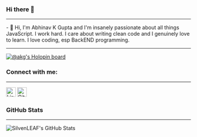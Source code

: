 ### Hi there 👋
<hr />
- 🍁 ​Hi, I'm  Abhinav K Gupta and I'm insanely passionate about all things JavaScript.  I work hard.  I care about writing clean code and I genuinely love to learn. I love coding, esp BackEND programming.
<hr />

[![@akg's Holopin board](https://holopin.me/akg)](https://holopin.io/@akg)

### Connect with me:
<hr />

[<img width="26px" alt="LinkedIn" src="https://cdn.jsdelivr.net/npm/simple-icons@v3/icons/linkedin.svg" />](https://in.linkedin.com/in/abhinav-k-gupta-0948b2183)
[<img width="26px" alt="Github" src="https://cdn.jsdelivr.net/npm/simple-icons@v3/icons/github.svg" />](https://github.com/AKG1301)

### GitHub Stats
<hr />

<img alt="SilvenLEAF's GitHub Stats" src="https://github-readme-stats-git-master.silvenleaf.vercel.app/api?username=AKG1301&show_icons=true&hide_border=true" />

<!--
**AKG1301/AKG1301** is a ✨ _special_ ✨ repository because its `README.md` (this file) appears on your GitHub profile.

Here are some ideas to get you started:

- 🔭 I’m currently working on ...
- 🌱 I’m currently learning ...
- 👯 I’m looking to collaborate on ...
- 🤔 I’m looking for help with ...
- 💬 Ask me about ...
- 📫 How to reach me: ...
- 😄 Pronouns: ...
- ⚡ Fun fact: ...
-->
